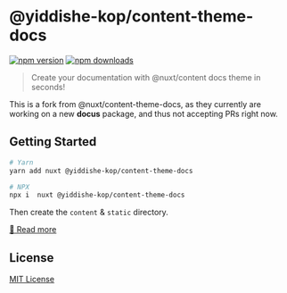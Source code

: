# @yiddishe-kop/content-theme-docs

[![npm version][npm-version-src]][npm-version-href]
[![npm downloads][npm-downloads-src]][npm-downloads-href]

> Create your documentation with @nuxt/content docs theme in seconds!

This is a fork from @nuxt/content-theme-docs, as they currently are working on a new **docus** package, and thus not accepting PRs right now.

## Getting Started

```bash
# Yarn
yarn add nuxt @yiddishe-kop/content-theme-docs

# NPX
npx i  nuxt @yiddishe-kop/content-theme-docs
```

Then create the `content` & `static` directory.

[📖 Read more](https://content.nuxtjs.org/themes/docs)

## License

[MIT License](../../LICENSE)

<!-- Badges -->
[npm-version-src]: https://img.shields.io/npm/v/@yiddishe-kop/content-theme-docs/latest.svg
[npm-version-href]: https://npmjs.com/package/@yiddishe-kop/content-theme-docs

[npm-downloads-src]: https://img.shields.io/npm/dt/@yiddishe-kop/content-theme-docs.svg
[npm-downloads-href]: https://npmjs.com/package/@yiddishe-kop/content-theme-docs
